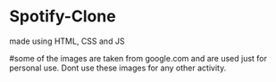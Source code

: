 # Spotify-Clone
made using HTML, CSS and JS

#some of the images are taken from google.com and are used just for personal use. Dont use these images for any other activity. 
